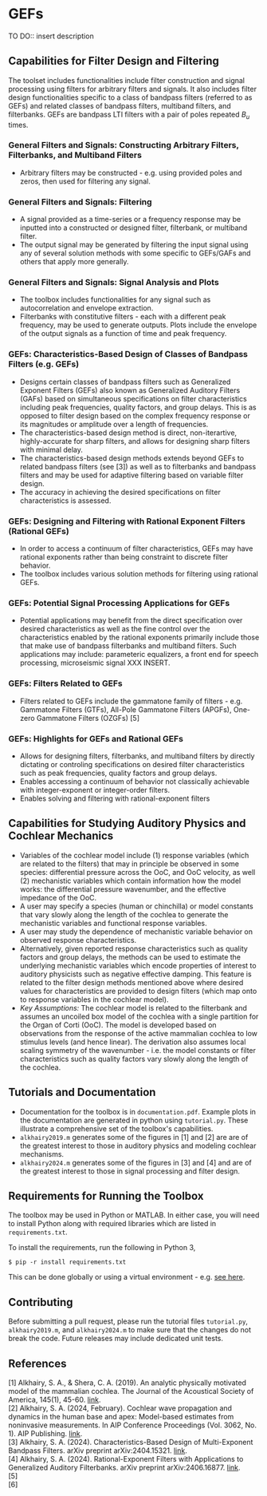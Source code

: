 # GEFs
TO DO:: insert description 



## Capabilities for Filter Design and Filtering
The toolset includes functionalities include filter construction and signal processing using filters for arbitrary filters and signals. It also includes filter design functionalities specific to a class of bandpass filters (referred to as GEFs) and related classes of bandpass filters, multiband filters, and filterbanks. GEFs are bandpass LTI filters with a pair of poles repeated $B_u$ times.

### General Filters and Signals: Constructing Arbitrary Filters, Filterbanks, and Multiband Filters
* Arbitrary filters may be constructed - e.g. using provided poles and zeros, then used for filtering any signal.

### General Filters and Signals: Filtering
* A signal provided as a time-series or a frequency response may be inputted into a constructed or designed filter, filterbank, or multiband filter.
* The output signal may be generated by filtering the input signal using any of several solution methods with some specific to GEFs/GAFs and others that apply more generally.

### General Filters and Signals: Signal Analysis and Plots
* The toolbox includes functionalities for any signal such as autocorrelation and envelope extraction.
* Filterbanks with constitutive filters - each with a different peak frequency, may be used to generate outputs. Plots include the envelope of the output signals as a function of time and peak frequency.

### GEFs: Characteristics-Based Design of Classes of Bandpass Filters (e.g. GEFs)
* Designs certain classes of bandpass filters such as Generalized Exponent Filters (GEFs) also known as Generalized Auditory Filters (GAFs) based on simultaneous specifications on filter characteristics including peak frequencies, quality factors, and group delays. This is as opposed to filter design based on the complex frequency response or its magnitudes or amplitude over a length of frequencies.
* The characteristics-based design method is direct, non-iterartive, highly-accurate for sharp filters, and allows for designing sharp filters with minimal delay.
* The characteristics-based design methods extends beyond GEFs to related bandpass filters (see [3]) as well as to filterbanks and bandpass filters and may be used for adaptive filtering based on variable filter design.
* The accuracy in achieving the desired specifications on filter characteristics is assessed.


### GEFs: Designing and Filtering with Rational Exponent Filters (Rational GEFs)
* In order to access a continuum of filter characteristics, GEFs may have rational exponents rather than being constraint to discrete filter behavior.
* The toolbox includes various solution methods for filtering using rational GEFs.


### GEFs: Potential Signal Processing Applications for GEFs
* Potential applications may benefit from the direct specification over desired characteristics as well as the fine control over the characteristics enabled by the rational exponents primarily include those that make use of bandpass filterbanks and multiband filters. Such applications may include: parameteric equalizers, a front end for speech processing, microseismic signal XXX INSERT. 

### GEFs: Filters Related to GEFs
* Filters related to GEFs include the gammatone family of filters - e.g. Gammatone Filters (GTFs), All-Pole Gammatone Filters (APGFs), One-zero Gammatone Filters (OZGFs) [5]

### GEFs: Highlights for GEFs and Rational GEFs
* Allows for designing filters, filterbanks, and multiband filters by directly dictating or controling specifications on desired filter characteristics such as peak frequencies, quality factors and group delays.
* Enables accessing a continuum of behavior not classically achievable with integer-exponent or integer-order filters.
* Enables solving and filtering with rational-exponent filters


## Capabilities for Studying Auditory Physics and Cochlear Mechanics
* Variables of the cochlear model include (1) response variables (which are related to the filters) that may in principle be observed in some species: differential pressure across the OoC, and OoC velocity, as well (2) mechanistic variables which contain information how the model works: the differential pressure wavenumber, and the effective impedance of the OoC.
* A user may specify a species (human or chinchilla) or model constants that vary slowly along the length of the cochlea to generate the mechanistic variables and functional response variables.
* A user may study the dependence of mechanistic variable behavior on observed response characteristics.
* Alternatively, given reported response characteristics such as quality factors and group delays, the methods can be used to estimate the underlying mechanistic variables which encode properties of interest to auditory physicists such as negative effective damping. This feature is related to the filter design methods mentioned above where desired values for characteristics are provided to design filters (which map onto to response variables in the cochlear model).
* _Key Assumptions:_ The cochlear model is related to the filterbank and assumes an uncoiled box model of the cochlea with a single partition for the Organ of Corti (OoC). The model is developed based on observations from the response of the active mammalian cochlea to low stimulus levels (and hence linear). The derivation also assumes local scaling symmetry of the wavenumber - i.e. the model constants or filter characteristics such as quality factors vary slowly along the length of the cochlea.


## Tutorials and Documentation
* Documentation for the toolbox is in `documentation.pdf`. Example plots in the documentation are generated in python using `tutorial.py`. These illustrate a comprehensive set of the toolbox's capabilities.
* `alkhairy2019.m` generates some of the figures in [1] and [2] are are of the greatest interest to those in auditory physics and modeling cochlear mechanisms.
* `alkhairy2024.m` generates some of the figures in [3] and [4] and are of the greatest interest to those in signal processing and filter design.  


## Requirements for Running the Toolbox
The toolbox may be used in Python or MATLAB. In either case, you will need to install Python along with required libraries which are listed in `requirements.txt`.

To install the requirements, run the following in Python 3,

```
$ pip -r install requirements.txt
```

This can be done globally or using a virtual environment - e.g. [see here](https://dev.to/emminex/how-to-install-python-libraries-in-visual-studio-code-38i1).

## Contributing
Before submitting a pull request, please run the tutorial files `tutorial.py`, `alkhairy2019.m`, and `alkhairy2024.m` to make sure that the changes do not break the code. Future releases may include dedicated unit tests.


## References
[1] Alkhairy, S. A., & Shera, C. A. (2019). An analytic physically motivated model of the mammalian cochlea. The Journal of the Acoustical Society of America, 145(1), 45-60. [link](https://doi.org/10.1121/1.5084042).  
[2] Alkhairy, S. A. (2024, February). Cochlear wave propagation and dynamics in the human base and apex: Model-based estimates from noninvasive measurements. In AIP Conference Proceedings (Vol. 3062, No. 1). AIP Publishing. [link](https://doi.org/10.1063/5.0189264).   
[3] Alkhairy, S. A. (2024). Characteristics-Based Design of Multi-Exponent Bandpass Filters. arXiv preprint arXiv:2404.15321. [link](https://arxiv.org/abs/2404.15321v1).  
[4] Alkhairy, S. A. (2024). Rational-Exponent Filters with Applications to Generalized Auditory Filterbanks. arXiv preprint arXiv:2406.16877. [link](https://arxiv.org/abs/2406.16877v2).  
[5]   
[6]   
